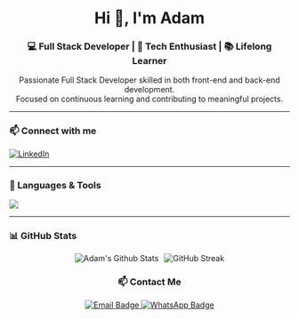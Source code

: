 <h1 align="center">Hi 👋, I'm Adam</h1>
<h3 align="center">💻 Full Stack Developer | 🚀 Tech Enthusiast | 📚 Lifelong Learner</h3>

<p align="center">
  Passionate Full Stack Developer skilled in both front-end and back-end development.<br/>
  Focused on continuous learning and contributing to meaningful projects.
</p>

---

### 📫 Connect with me
<p align="left">
  <a href="https://linkedin.com/in/adam-ramdani-yunus-813aa328b" target="blank">
    <img align="center" src="https://skillicons.dev/icons?i=linkedin" alt="LinkedIn" />
  </a>
</p>

---

### 🧰 Languages & Tools
<p align="left">
  <img src="https://skillicons.dev/icons?i=html,css,js,ts,php,python,go,react,vue,nextjs,nodejs,nestjs,express,redux,tailwind,bootstrap,codeigniter,laravel,mysql,postgres,mongodb,mariadb,git,linux" />
</p>

---

### 📊 GitHub Stats
<div style="display: flex; justify-content: center; gap: 10px;">
  <img alt="Adam's Github Stats" src="https://github-readme-stats.vercel.app/api?username=adamramdaniyunus&show_icons=true&count_private=true&theme=react&hide_border=true&bg_color=0D1117&title_color=DC143C&icon_color=DC143C" />
  <img src="https://github-readme-streak-stats.herokuapp.com/?user=adamramdaniyunus&theme=react&bg_color=0D1117&title_color=DC143C&icon_color=DC143C" alt="GitHub Streak" />
</div>

<h3 align="center">📫 Contact Me</h3>

<div align="center">
  <a href="mailto:adamramdani1122@@gmail.com">
    <img src="https://img.shields.io/badge/Email-D14836?style=for-the-badge&logo=gmail&logoColor=white" alt="Email Badge"/>
  </a>
  <a href="https://wa.me/6289526496026" target="_blank">
    <img src="https://img.shields.io/badge/WhatsApp-25D366?style=for-the-badge&logo=whatsapp&logoColor=white" alt="WhatsApp Badge"/>
  </a>
</div>
